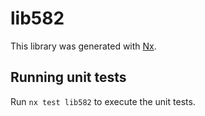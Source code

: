 # lib582

This library was generated with [Nx](https://nx.dev).

## Running unit tests

Run `nx test lib582` to execute the unit tests.

